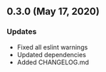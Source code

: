 ## 0.3.0 (May 17, 2020)

### Updates

- Fixed all eslint warnings
- Updated dependencies
- Added CHANGELOG.md

